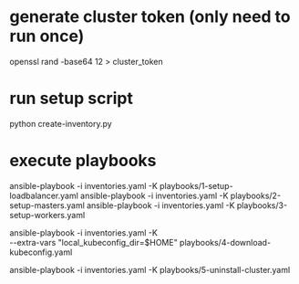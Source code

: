 # generate cluster token (only need to run once)
openssl rand -base64 12 > cluster_token


# run setup script
python create-inventory.py


# execute playbooks
ansible-playbook -i inventories.yaml -K playbooks/1-setup-loadbalancer.yaml
ansible-playbook -i inventories.yaml -K playbooks/2-setup-masters.yaml
ansible-playbook -i inventories.yaml -K playbooks/3-setup-workers.yaml

ansible-playbook -i inventories.yaml -K \
  --extra-vars "local_kubeconfig_dir=$HOME" playbooks/4-download-kubeconfig.yaml
  
ansible-playbook -i inventories.yaml -K playbooks/5-uninstall-cluster.yaml
